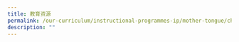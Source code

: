 ```yaml
---
title: 教育资源
permalink: /our-curriculum/instructional-programmes-ip/mother-tongue/chinese-language/124000/
description: ""
---
```

